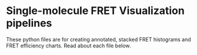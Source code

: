 # Single-molecule FRET Visualization pipelines

These python files are for creating annotated, stacked FRET histograms and FRET efficiency charts. Read about each file below. 
